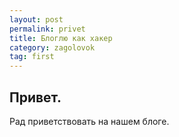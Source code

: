 ```yaml
---
layout: post
permalink: privet
title: Блоглю как хакер
category: zagolovok
tag: first
---
```

## Привет.
Рад приветствовать на нашем блоге.
